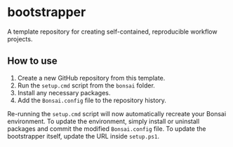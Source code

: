 # bootstrapper

A template repository for creating self-contained, reproducible workflow projects.

## How to use

1. Create a new GitHub repository from this template.
2. Run the `setup.cmd` script from the `bonsai` folder.
3. Install any necessary packages.
4. Add the `Bonsai.config` file to the repository history.

Re-running the `setup.cmd` script will now automatically recreate your Bonsai environment. To update the environment, simply install or uninstall packages and commit the modified `Bonsai.config` file. To update the bootstrapper itself, update the URL inside `setup.ps1`.